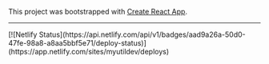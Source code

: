 This project was bootstrapped with [Create React App](https://github.com/facebook/create-react-app).
<hr/>
[![Netlify Status](https://api.netlify.com/api/v1/badges/aad9a26a-50d0-47fe-98a8-a8aa5bbf5e71/deploy-status)](https://app.netlify.com/sites/myutildev/deploys)


